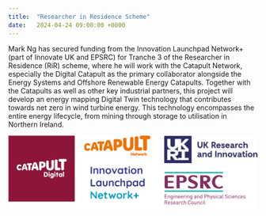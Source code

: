 ```yaml
---
title:  "Researcher in Residence Scheme"
date:   2024-04-24 09:00:00 +0000
---
```


Mark Ng has secured funding from the Innovation Launchpad Network+ (part of Innovate UK and EPSRC) for Tranche 3 of the Researcher in Residence (RiR) scheme, where he will work with the Catapult Network, especially the Digital Catapult as the primary collaborator alongside the Energy Systems and Offshore Renewable Energy Catapults. Together with the Catapults as well as other key industrial partners, this project will develop an energy mapping Digital Twin technology that contributes towards net zero in wind turbine energy. This technology encompasses the entire energy lifecycle, from mining through storage to utilisation in Northern Ireland.


<img src="/assets/Figures/RiR_Logos.png" width="840">  





